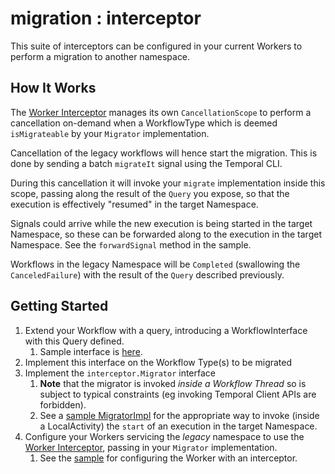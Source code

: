 # migration : interceptor

This suite of interceptors can be configured in your current Workers to perform a migration to another namespace.

## How It Works

The [Worker Interceptor](MigrationWorkerInterceptor.java) manages its own `CancellationScope` to perform a cancellation on-demand when 
a WorkflowType which is deemed `isMigrateable` by your `Migrator` implementation. 

Cancellation of the legacy workflows will hence start the migration. This is done by sending a batch `migrateIt` signal using the
Temporal CLI. 

During this cancellation it will invoke your `migrate` implementation inside this scope, passing along the result of the `Query` you expose, 
so that the execution is effectively "resumed" in the target Namespace.

Signals could arrive while the new execution is being started in the target Namespace, 
so these can be forwarded along to the execution in the target Namespace. See the `forwardSignal` method in the sample.

Workflows in the legacy Namespace will be `Completed` (swallowing the `CanceledFailure`) with the result of the `Query` described previously.

## Getting Started

1. Extend your Workflow with a query, introducing a WorkflowInterface with this Query defined. 
   1. Sample interface is [here](../example/QueryableLongRunningWorkflow.java).
1. Implement this interface on the Workflow Type(s) to be migrated
1. Implement the `interceptor.Migrator` interface
   1. **Note** that the migrator is invoked _inside a Workflow Thread_ so is subject to typical constraints (eg invoking Temporal Client APIs are forbidden).
   1. See a [sample MigratorImpl](../example/MigrationImpl.java) for the appropriate way to invoke (inside a LocalActivity)
      the `start` of an execution in the target Namespace.
1. Configure your Workers servicing the *legacy* namespace to use the [Worker Interceptor](MigrationWorkerInterceptor.java), passing in your `Migrator` implementation. 
   1. See the [sample](../example/LegacyWorker.java) for configuring the Worker with an interceptor.

